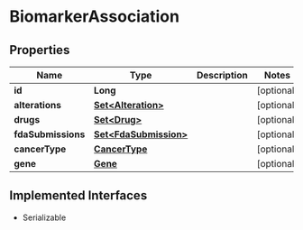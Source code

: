 

# BiomarkerAssociation


## Properties

Name | Type | Description | Notes
------------ | ------------- | ------------- | -------------
**id** | **Long** |  |  [optional]
**alterations** | [**Set&lt;Alteration&gt;**](Alteration.md) |  |  [optional]
**drugs** | [**Set&lt;Drug&gt;**](Drug.md) |  |  [optional]
**fdaSubmissions** | [**Set&lt;FdaSubmission&gt;**](FdaSubmission.md) |  |  [optional]
**cancerType** | [**CancerType**](CancerType.md) |  |  [optional]
**gene** | [**Gene**](Gene.md) |  |  [optional]


## Implemented Interfaces

* Serializable


